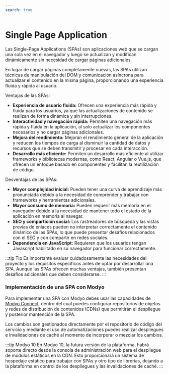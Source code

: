```yaml
---
search: true
---
```


# Single Page Application

Las Single-Page Applications (SPAs) son aplicaciones web que se cargan una sola vez en el navegador y luego se actualizan y modifican dinámicamente sin necesidad de cargar páginas adicionales.

En lugar de cargar páginas completamente nuevas, las SPAs utilizan técnicas de manipulación del DOM y comunicación asíncrona para actualizar el contenido en la misma página, proporcionando una experiencia fluida y rápida al usuario.

Ventajas de las SPAs:

- **Experiencia de usuario fluida:** Ofrecen una experiencia más rápida y fluida para los usuarios, ya que las actualizaciones de contenido se realizan de forma dinámica y sin interrupciones.
- **Interactividad y navegación rápida:** Permiten una navegación más rápida y fluida en la aplicación, al solo actualizar los componentes necesarios y no cargar páginas adicionales.
- **Mejora del rendimiento:** Mejoran el rendimiento general de la aplicación y reducen los tiempos de carga al disminuir la cantidad de datos y recursos que se deben transmitir y procesar en cada interacción.
- **Desarrollo más eficiente:** Permiten un desarrollo más eficiente al utilizar frameworks y bibliotecas modernas, como React, Angular o Vue.js, que ofrecen un enfoque basado en componentes y facilitan la reutilización de código.

Desventajas de las SPAs:

- **Mayor complejidad inicial:** Pueden tener una curva de aprendizaje más pronunciada debido a la necesidad de comprender y trabajar con frameworks y herramientas adicionales.
- **Mayor consumo de memoria:** Pueden requerir más memoria en el navegador debido a la necesidad de mantener todo el estado de la aplicación en memoria al navegar.
- **SEO y compartición social:** Los rastreadores de búsqueda y las vistas previas de enlaces pueden no interpretar correctamente el contenido dinámico de las SPAs, lo que puede presentar desafíos relacionados con el SEO y con compartir en redes sociales.
- **Dependencia en JavaScript:** Requieren que los usuarios tengan Javascript habilitado en su navegador para funcionar correctamente.

:::tip Tip
Es importante evaluar cuidadosamente las necesidades del proyecto y los requisitos específicos antes de optar por desarrollar una SPA. Aunque las SPAs ofrecen muchas ventajas, también presentan desafíos adicionales que deben considerarse.
:::


### Implementación de una SPA con Modyo

Para implementar una SPA con Modyo debes usar las capacidades de [Modyo Connect](/en/connect), dentro del cual puedes configurar repositorios de objetos y redes de distribución de contenidos (CDNs) que permitirán el despliegue y posterior mantención de la SPA.

Los cambios son gestionados directamente por el repositorio de código del servicio y mediante el uso de automatizaciones puedes realizar despliegues e invalidaciones de caché al momento de incorporar o mezclar los cambios.

:::tip Modyo 10
En Modyo 10, la futura versión de la plataforma, habrá soporte directo desde la consola de administración web para el despliegue de módulos estáticos en la CDN. Esto proporcionará un sistema de hospedaje estático para trabajar con SPAs y otro tipo de librerías, dejando a la plataforma en control de los despliegues y las invalidaciones de caché.
:::
